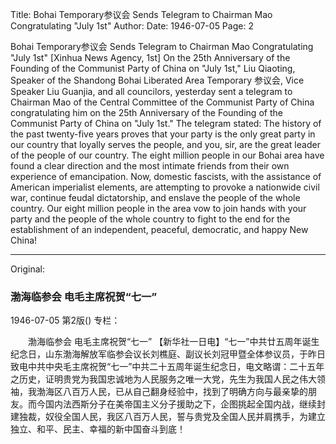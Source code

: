 Title: Bohai Temporary参议会 Sends Telegram to Chairman Mao Congratulating "July 1st"
Author:
Date: 1946-07-05
Page: 2

Bohai Temporary参议会
    Sends Telegram to Chairman Mao Congratulating "July 1st"
    [Xinhua News Agency, 1st] On the 25th Anniversary of the Founding of the Communist Party of China on "July 1st," Liu Qiaoting, Speaker of the Shandong Bohai Liberated Area Temporary 参议会, Vice Speaker Liu Guanjia, and all councilors, yesterday sent a telegram to Chairman Mao of the Central Committee of the Communist Party of China congratulating him on the 25th Anniversary of the Founding of the Communist Party of China on "July 1st." The telegram stated: The history of the past twenty-five years proves that your party is the only great party in our country that loyally serves the people, and you, sir, are the great leader of the people of our country. The eight million people in our Bohai area have found a clear direction and the most intimate friends from their own experience of emancipation. Now, domestic fascists, with the assistance of American imperialist elements, are attempting to provoke a nationwide civil war, continue feudal dictatorship, and enslave the people of the whole country. Our eight million people in the area vow to join hands with your party and the people of the whole country to fight to the end for the establishment of an independent, peaceful, democratic, and happy New China!



<hr /> 

Original: 


### 渤海临参会  电毛主席祝贺“七一”

1946-07-05
第2版()
专栏：

　　渤海临参会
    电毛主席祝贺“七一”
    【新华社一日电】“七一”中共廿五周年诞生纪念日，山东渤海解放军临参会议长刘樵庭、副议长刘冠甲暨全体参议员，于昨日致电中共中央毛主席祝贺“七一”中共二十五周年诞生纪念日，电文略谓：二十五年之历史，证明贵党为我国忠诚地为人民服务之唯一大党，先生为我国人民之伟大领袖，我渤海区八百万人民，已从自己翻身经验中，找到了明确方向与最亲挚的朋友。而今国内法西斯分子在美帝国主义分子援助之下，企图挑起全国内战，继续封建独裁，奴役全国人民，我区八百万人民，誓与贵党及全国人民并肩携手，为建立独立、和平、民主、幸福的新中国奋斗到底！
